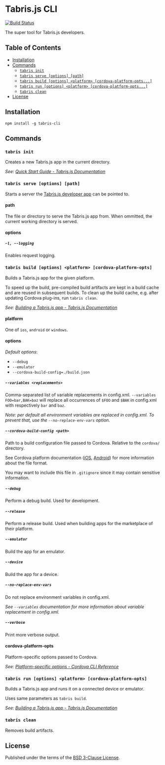 # Tabris.js CLI

[![Build Status](https://travis-ci.org/eclipsesource/tabris-js-cli.svg?branch=master)](https://travis-ci.org/eclipsesource/tabris-js-cli)

The super tool for Tabris.js developers.

## Table of Contents
* [Installation](#installation)
* [Commands](#commands)
  + [`tabris init`](#tabris-init)
  + [`tabris serve [options] [path]`](#tabris-serve-options-path)
  + [`tabris build [options] <platform> [cordova-platform-opts...]`](#tabris-build-options-platform-cordova-platform-opts)
  + [`tabris run [options] <platform> [cordova-platform-opts...]`](#tabris-run-options-platform-cordova-platform-opts)
  + [`tabris clean`](#tabris-clean)
* [License](#license)

## Installation

`npm install -g tabris-cli`

## Commands

### `tabris init`

Creates a new Tabris.js app in the current directory.

*See: [Quick Start Guide - Tabris.js Documentation](https://tabrisjs.com/documentation/2.0/getting-started.html)*

### `tabris serve [options] [path]`

Starts a server the [Tabris.js developer app](https://tabrisjs.com/documentation/2.0/developer-app) can be pointed to.

#### path

The file or directory to serve the Tabris.js app from. When ommitted, the current working directory is served.

#### options

##### `-l, --logging`

Enables request logging.

### `tabris build [options] <platform> [cordova-platform-opts]`

Builds a Tabris.js app for the given platform.

To speed up the build, pre-compiled build artifacts are kept in a build cache and are reused in subsequent builds. To clean up the build cache, e.g. after updating Cordova plug-ins, run `tabris clean`.

*See: [Building a Tabris.js app - Tabris.js Documentation](https://tabrisjs.com/documentation/2.0/build.html)*

#### platform

One of `ios`, `android` or `windows`.

#### options

*Default options*:

  * `--debug`
  * `--emulator`
  * `--cordova-build-config=./build.json`

##### `--variables <replacements>`

Comma-separated list of variable replacements in config.xml. `--variables FOO=bar,BAK=baz` will replace all occurrences of `$FOO` and `$BAK` in config.xml with respectively `bar` and `baz`.

*Note: per default all environment variables are replaced in config.xml. To prevent that, use the `--no-replace-env-vars` option.*

##### `--cordova-build-config <path>`

Path to a build configuration file passed to Cordova. Relative to the `cordova/` directory.

See Cordova platform documentation ([iOS](https://cordova.apache.org/docs/en/6.x/guide/platforms/ios/index.html#using-buildjson), [Android](https://cordova.apache.org/docs/en/6.x/guide/platforms/android/index.html#using-buildjson)) for more information about the file format.

You may want to include this file in `.gitignore` since it may contain sensitive information.

##### `--debug`

Perform a debug build. Used for development.

##### `--release`

Perform a release build. Used when building apps for the marketplace of their platform.

##### `--emulator`

Build the app for an emulator.

##### `--device`

Build the app for a device.

##### `--no-replace-env-vars`

Do not replace environment variables in config.xml.

*See `--variables` documentation for more information about variable replacement in config.xml.*

##### `--verbose`

Print more verbose output.

#### cordova-platform-opts

Platform-specific options passed to Cordova.

*See: [Platform-specific options - Cordova CLI Reference](https://cordova.apache.org/docs/en/6.x/reference/cordova-cli/#platform-specific-options)*

### `tabris run [options] <platform> [cordova-platform-opts]`

Builds a Tabris.js app and runs it on a connected device or emulator.

Uses same parameters as `tabris build`.

*See: [Building a Tabris.js app - Tabris.js Documentation](https://tabrisjs.com/documentation/2.0/build.html)*

### `tabris clean`

Removes build artifacts.

## License

Published under the terms of the [BSD 3-Clause License](LICENSE).
